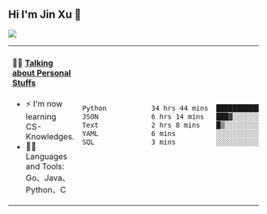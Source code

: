 
## Hi I'm Jin Xu 👋
![](https://komarev.com/ghpvc/?username=jiayouxujin&color=brightgreen&label=PROFILE+VIEWS)



<table align="center">
<tr>
<td valign="top" width="60%">

#### 🏋️‍♀️ <a href="https://github.com/jiayouxujin" target="_blank">Talking about Personal Stuffs</a>
<!-- recent_releases starts -->

- ⚡  I'm now learning CS-Knowledges.  
- 🏊‍♂️ Languages and Tools: Go、Java、Python、C
<!-- recent_releases ends -->
</td>
<td>
 
<!--START_SECTION:waka-->

```txt
Python           34 hrs 44 mins  ████████████████████░░░░░   80.20 %
JSON             6 hrs 14 mins   ███▓░░░░░░░░░░░░░░░░░░░░░   14.41 %
Text             2 hrs 8 mins    █▒░░░░░░░░░░░░░░░░░░░░░░░   04.95 %
YAML             6 mins          ░░░░░░░░░░░░░░░░░░░░░░░░░   00.27 %
SQL              3 mins          ░░░░░░░░░░░░░░░░░░░░░░░░░   00.12 %
```

<!--END_SECTION:waka-->
 
</td>
</tr>
</table>





